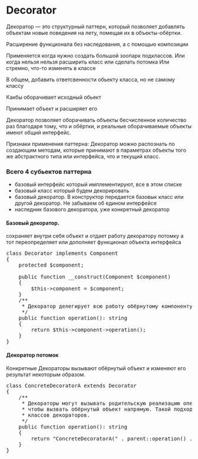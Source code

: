 # Decorator

Декоратор — это структурный паттерн, который позволяет добавлять объектам новые поведения на лету, помещая их в объекты-обёртки.

Расширение функционала без наследования, а с помощью композиции

Применяется когда нужно создать большой зоопарк подклассов.
Или когда нельзя нельзя расширить класс или сделать потомка
Или стремно, что-то изменять в классе

В общем, добавить ответсвенности обьекту класса, но не самому классу

Какбы оборачивает исходный обьект

Принимает объект и расширяет его

Декоратор позволяет оборачивать объекты бесчисленное количество раз благодаря тому, что и обёртки, и реальные оборачиваемые объекты имеют общий интерфейс.

Признаки применения паттерна: Декоратор можно распознать по создающим методам, которые принимают в параметрах объекты того же абстрактного типа или интерфейса, что и текущий класс.

### Всего 4 субьектов паттерна

- базовый интерфейс который имплементируют, все в этом списке
- базовый класс который будем декорировать
- базовый декоратор. В конструктор передается базовык класс или другой декоратор. Не забываем об едином интерфейсе
- наследник базового декоратора, уже конкретный декоратор

#### Базовый декоратор.
сохраняет внутри себя объект и отдает работу декоратору потомку
а тот переопределяет или дополняет функционал объекта интерфейса

<pre>class Decorator implements Component
{
    protected $component;

    public function __construct(Component $component)
    {
        $this->component = $component;
    }
    /**
     * Декоратор делегирует всю работу обёрнутому компоненту.
     */
    public function operation(): string
    {
        return $this->component->operation();
    }
} </pre>

#### Декоратор потомок
Конкретные Декораторы вызывают обёрнутый объект и изменяют его результат некоторым образом.

<pre>
class ConcreteDecoratorA extends Decorator
{
    /**
     * Декораторы могут вызывать родительскую реализацию операции, вместо того,
     * чтобы вызвать обёрнутый объект напрямую. Такой подход упрощает расширение
     * классов декораторов.
     */
    public function operation(): string
    {
        return "ConcreteDecoratorA(" . parent::operation() . ")";
    }
}</pre>